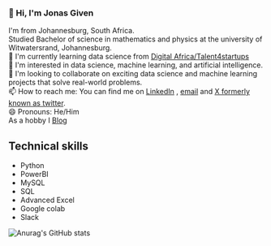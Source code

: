 ### 👋 Hi, I'm Jonas Given

I'm from Johannesburg, South Africa.<br/>
Studied Bachelor of science in mathematics and physics at the university of Witwatersrand, Johannesburg.<br/>
🌱 I'm currently learning data science from [Digital Africa/Talent4startups](https://digital-africa.co/en/programmes/talent-4-startups/) <br/>
👀 I'm interested in data science, machine learning, and artificial intelligence. <br/>
💞️ I'm looking to collaborate on exciting data science and machine learning projects that solve real-world problems. <br/>
📫 How to reach me: You can find me on [LinkedIn](https://www.linkedin.com/in/jonas-hlatsjwayo-28010517a/) , [email](jonasgiven18@gmail.com) and [X formerly known as twitter](https://x.com/home). <br/>
😄 Pronouns: He/Him <br/>
As a hobby I [Blog](https://hlatsjwayo.wordpress.com/) <br/>

## Technical skills 
* Python
* PowerBI
* MySQL
* SQL
* Advanced Excel
* Google colab
* Slack

![Anurag's GitHub stats](https://github-readme-stats.vercel.app/api?username=jonasgiven&show_icons=true&theme=radical)

